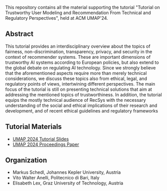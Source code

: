 This repository contains all the material supporting the tutorial "Tutorial on Trustworthy User Modeling and Recommendation From Technical and Regulatory Perspectives", held at ACM UMAP'24.

## Abstract
This tutorial provides an interdisciplinary overview about the topics of fairness, non-discrimination, transparency, privacy, and security
in the context of recommender systems. These are important dimensions of trustworthy AI systems according to European policies,
but also extend to the global debate on regulating AI technology. Since we strongly believe that the aforementioned aspects require
more than merely technical considerations, we discuss these topics also from ethical, legal, and regulatory points of views, intertwining
different perspectives. The main focus of the tutorial is still on presenting technical solutions that aim at addressing the mentioned
topics of trustworthiness. In addition, the tutorial equips the mostly technical audience of RecSys with the necessary understanding of
the social and ethical implications of their research and development, and of recent ethical guidelines and regulatory frameworks

## Tutorial Materials

* [UMAP 2024 Tutorial Slides]()
* [UMAP 2024 Proceedings Paper]()

## Organization

* Markus Schedl, Johannes Kepler University, Austria
* Vito Walter Anelli, Politecnico di Bari, Italy
* Elisabeth Lex, Graz University of Technology, Austria

